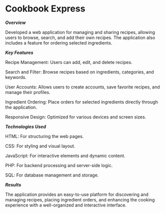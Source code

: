 # Cookbook Express

***Overview***

Developed a web application for managing and sharing recipes, allowing users to browse, search, and add their own recipes. The application also includes a feature for ordering selected ingredients.

***Key Features***

Recipe Management: Users can add, edit, and delete recipes.

Search and Filter: Browse recipes based on ingredients, categories, and keywords.

User Accounts: Allows users to create accounts, save favorite recipes, and manage their profiles.

Ingredient Ordering: Place orders for selected ingredients directly through the application.

Responsive Design: Optimized for various devices and screen sizes.

***Technologies Used***

HTML: For structuring the web pages.

CSS: For styling and visual layout.

JavaScript: For interactive elements and dynamic content.

PHP: For backend processing and server-side logic.

SQL: For database management and storage.

***Results***

The application provides an easy-to-use platform for discovering and managing recipes, placing ingredient orders, and enhancing the cooking experience with a well-organized and interactive interface.


